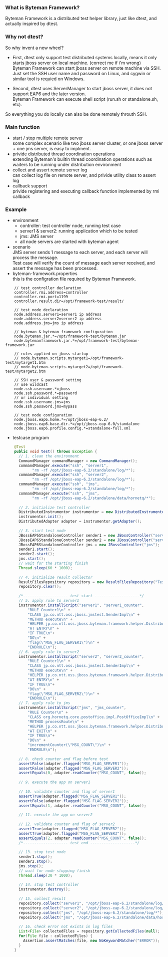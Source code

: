 ### What is Byteman Framework?
Byteman Framework is a distributed test helper library, just like dtest, and actually inspired by dtest.

### Why not dtest?
So why invent a new wheel?

* First, dtest only support test distributed systems locally, means it only starts jboss server on local machine.
(correct me if i'm wrong)<br>
Byteman Framework can start jboss server on remote machine via SSH.<br>
Just set the SSH user name and password on Linux, and cygwin or similar tool is requied on Windows.<br>

* Second, dtest uses ServerManager to start jboss server, it does not support EAP6 and the later version.<br>
Byteman Framework can execute shell script (run.sh or standalone.sh, etc).

So everything you do locally can also be done remotely throuth SSH.

### Main function

* start / stop multiple remote server<br>
  some complex scenario like two jboss server cluster, or one jboss server + one jms server, is easy to implment.
* privide distributed thread coordination operations<br>
  extending Byteman's builtin thread coordination operations such as waiters to be running under distribution environment
* collect and assert remote server log<br>
  can collect log file on remote server, and privide utility class to assert log
* callback support<br>
  privide registering and executing callback function implemented by rmi callback

### Example
* environment
  * controller: test controller node,  running test case
  * server1 & server2: running application which to be tested
  * jms: JMS server
  * all node servers are started with byteman agent
* scenario<br>
  JMS server sends 1 message to each server, and each server will process the message.<br>
  Test case will verify the count of message each server received, and assert the message has been processed.
* byteman-framework.properties<br>
  this is the configration file required by Byteman Framework.<br> 

```
    // test controller declaration  
    controller.rmi.address=controller
    controller.rmi.port=1199
    controller.result.dir=/opt/framework-test/result/
    
    // test node declaration 
    node.address.server1=server1 ip address
    node.address.server2=server2 ip address
    node.address.jms=jms ip address
    
    // byteman & byteman framework configuration
    node.byteman.jar.*=/opt/framework-test/byteman.jar
    node.bytemanframework.jar.*=/opt/framework-test/byteman-framework.jar
    
    // rules applied on jboss startup
    // node.byteman.scripts.mytarget1=/opt/framework-test/mytarget1.btm
    // node.byteman.scripts.mytarget2=/opt/framework-test/mytarget2.btm
    
    // SSH user & password setting
    // use wildcast
    node.ssh.username.*=jboss
    node.ssh.password.*=password
    // or individual setting
    node.ssh.username.jms=jms
    node.ssh.password.jms=mypass
      
    // test node configuration  
    node.jboss.eap6.home.*=/opt/jboss-eap-6.2/
    node.jboss.eap6.base.dir.*=/opt/jboss-eap-6.0/standalone
    node.jboss.eap6.profile.config.*=standalone-full.xml
```

* testcase program

```java
    @Test  
    public void test() throws Exception {  
      // 1. clean the environment  
      CommandManager commandManager = new CommandManager();  
      commandManager.execute("ssh", "server1",  
            "rm -rf /opt/jboss-eap-6.2/standalone/log/*");  
      commandManager.execute("ssh", "server2",  
            "rm -rf /opt/jboss-eap-6.2/standalone/log/*");  
      commandManager.execute("ssh", "jms",  
            "rm -rf /opt/jboss-eap-6.2/standalone/log/*");  
      commandManager.execute("ssh", "jms",  
            "rm -rf /opt/jboss-eap-6.2/standalone/data/hornetq/*");  
      
      // 2. initialize test controller  
      DistributedInstrumentor instrumentor = new DistributedInstrumentorImpl();  
      instrumentor.init();  
      DistributedAdapter adapter = instrumentor.getAdapter();  
      
      // 3. start test node  
      JBossEAP6StandaloneController sender1 = new JBossController("server1");  
      JBossEAP6StandaloneController sender2 = new JBossController("server2");  
      JBossEAP6StandaloneController jms = new JBossController("jms");  
      sender1.start();  
      sender2.start();  
      jms.start();  
      // wait for the starting finish  
      Thread.sleep(60 * 1000);  
      
      // 4. initialize result collector  
      ResultFilesRepository repository = new ResultFilesRepository("Test", "test");  
      repository.clear();  
      
      /*-------------------- test start --------------------*/  
      // 5. apply rule to server1  
      instrumentor.installScript("server1", "server1_counter",  
          "RULE Counter1\n" +  
          "CLASS jp.co.ntt.oss.jboss.jmstest.SenderImpl\n" +  
          "METHOD execute\n" +  
          "HELPER jp.co.ntt.oss.jboss.byteman.framework.helper.DistributedHelper\n" +  
          "AT ENTRY\n" +  
          "IF TRUE\n"+  
          "DO\n" +  
          "flag(\"MSG_FLAG_SERVER1\")\n" +  
          "ENDRULE\n");  
      // 6. apply rule to server2  
      instrumentor.installScript("server2", "server2_counter",  
          "RULE Counter1\n" +  
          "CLASS jp.co.ntt.oss.jboss.jmstest.SenderImpl\n" +  
          "METHOD execute\n" +  
          "HELPER jp.co.ntt.oss.jboss.byteman.framework.helper.DistributedHelper\n" +  
          "AT ENTRY\n" +  
          "IF TRUE\n"+  
          "DO\n" +  
          "flag(\"MSG_FLAG_SERVER2\")\n" +  
          "ENDRULE\n");  
      // 7. apply rule to jms  
      instrumentor.installScript("jms", "jms_counter",  
          "RULE Counter\n" +  
          "CLASS org.hornetq.core.postoffice.impl.PostOfficeImpl\n" +  
          "METHOD processRoute\n" +  
          "HELPER jp.co.ntt.oss.jboss.byteman.framework.helper.DistributedHelper\n" +  
          "AT EXIT\n" +  
          "IF TRUE\n"+  
          "DO\n" +  
          "incrementCounter(\"MSG_COUNT\")\n" +  
          "ENDRULE\n");  
      
      // 8. check counter and flag before test  
      assertFalse(adapter.flagged("MSG_FLAG_SERVER1"));  
      assertFalse(adapter.flagged("MSG_FLAG_SERVER2"));  
      assertEquals(0, adapter.readCounter("MSG_COUNT", false));  
      
      // 9. execute the app on server1  
      
      // 10. validate counter and flag of server1  
      assertTrue(adapter.flagged("MSG_FLAG_SERVER1"));  
      assertFalse(adapter.flagged("MSG_FLAG_SERVER2"));  
      assertEquals(1, adapter.readCounter("MSG_COUNT", false));  
      
      // 11. execute the app on server2  
      
      // 12. validate counter and flag of server2  
      assertTrue(adapter.flagged("MSG_FLAG_SERVER2"));  
      assertTrue(adapter.flagged("MSG_FLAG_SERVER3"));  
      assertEquals(2, adapter.readCounter("MSG_COUNT", false));  
      /*-------------------- test end --------------------*/  
      
      // 13. stop test node  
      sender1.stop();  
      sender2.stop();  
      jms.stop();  
      // wait for node stopping finish  
      Thread.sleep(30 * 1000);  
      
      // 14. stop test controller  
      instrumentor.destroy();  
      
      // 15. collect result  
      repository.collect("server1", "/opt/jboss-eap-6.2/standalone/log/*");  
      repository.collect("server2", "/opt/jboss-eap-6.2/standalone/log/*");  
      repository.collect("jms", "/opt/jboss-eap-6.2/standalone/log/*");  
      repository.collect("jms", "/opt/jboss-eap-6.2/standalone/data/hornetq/journal/*");  
      
      // 16. check error not exists in log files  
      List<File> collectedFiles = repository.getCollectedFiles(null);  
      for(File file : collectedFiles) {  
        Assertion.assertMatches(file, new NoKeywordMatcher("ERROR"));  
      }  
    } 
```
